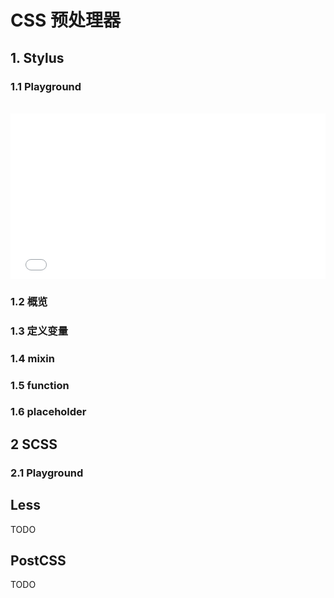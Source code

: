 # CSS 预处理器

## 1. Stylus

### 1.1 Playground

<br>

<iframe height='265' scrolling='no' title='Stylus Playground  | FE' src='//codepen.io/ulivz/embed/ZMzxpZ/?height=265&theme-id=0&default-tab=css,result&embed-version=2' frameborder='no' allowtransparency='true' allowfullscreen='true' style='width: 100%;'>See the Pen <a href='https://codepen.io/ulivz/pen/ZMzxpZ/'>Stylus Playground  | FE</a> by ULIVZ (<a href='https://codepen.io/ulivz'>@ulivz</a>) on <a href='https://codepen.io'>CodePen</a>.
</iframe>

</playground>

### 1.2 概览

### 1.3 定义变量

### 1.4 mixin

### 1.5 function

### 1.6 placeholder

## 2 SCSS

### 2.1 Playground

## Less

TODO

## PostCSS

TODO

